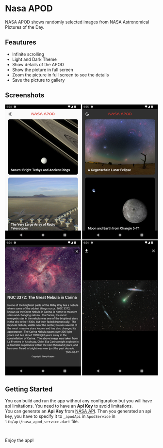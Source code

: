 # Nasa APOD

NASA APOD shows randomly selected images from NASA Astronomical Pictures of the Day.

## Feautures

- Infinite scrolling
- Light and Dark Theme
- Show details of the APOD
- Show the picture in full screen
- Zoom the picture in full screen to see the details
- Save the picture to gallery

## Screenshots

<img src="screenshots/light_theme.png" width="250">
<img src="screenshots/dark_theme.png" width="250">
<img src="screenshots/details_screen.png" width="250">
<img src="screenshots/full_image_screen.png" width="250">

## Getting Started

You can build and run the app without any configuration but you will have api limitations. You need to have an **Api Key** to avoid limitations.<br>
You can generate an **Api Key** from [NASA API](https://api.nasa.gov/). Then you generated an api key, you have to specify it to `_apodApi` in `ApodService` in `lib/api/nasa_apod_service.dart` file.

<br>

Enjoy the app!